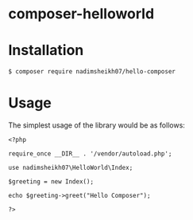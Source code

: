 # composer-helloworld


Installation
============

```
$ composer require nadimsheikh07/hello-composer
```


Usage
=====

The simplest usage of the library would be as follows:
```
<?php

require_once __DIR__ . '/vendor/autoload.php';

use nadimsheikh07\HelloWorld\Index;

$greeting = new Index();

echo $greeting->greet("Hello Composer");

?>
```